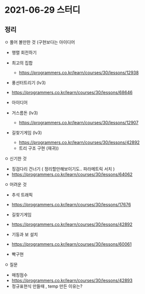 # 2021-06-29 스터디
 
## 정리

ㅇ 풀어 볼만한 것 (구현보다는 아이디어
- 행렬 회전하기
- 최고의 집합
  - https://programmers.co.kr/learn/courses/30/lessons/12938

- 풍선터트리기 (lv3)
 - https://programmers.co.kr/learn/courses/30/lessons/68646
 - 아이디어

- 거스름돈 (lv3)
  - https://programmers.co.kr/learn/courses/30/lessons/12907
  
- 길찾기게임 (lv3)
  - https://programmers.co.kr/learn/courses/30/lessons/42892
  - 트리 구조 구현 (재귀))


ㅇ 신기한 것
- 징검다리 건너기 ( 정리할만해보이기도.. 파라메트릭 서치 )
 - https://programmers.co.kr/learn/courses/30/lessons/64062

ㅇ 어려운 것
- 추석 트래픽
 - https://programmers.co.kr/learn/courses/30/lessons/17676

- 길찾기게임
 - https://programmers.co.kr/learn/courses/30/lessons/42892

- 기둥과 보 설치
 - https://programmers.co.kr/learn/courses/30/lessons/60061
 - 빡구현

ㅇ 질문
- 매칭점수
 - https://programmers.co.kr/learn/courses/30/lessons/42893
 - 정규표현식 만들때 , temp 만든 이유는?